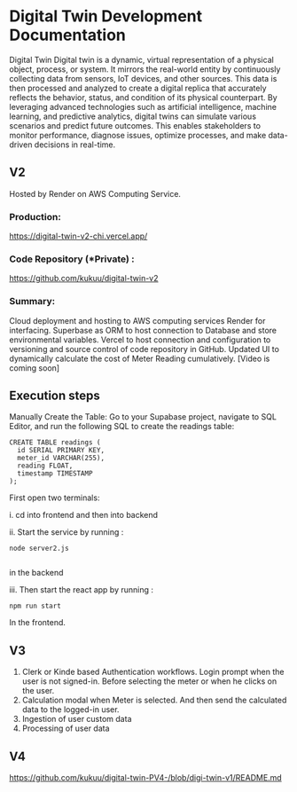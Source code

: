 # Digital Twin Development Documentation

Digital Twin
Digital twin is a dynamic, virtual representation of a physical object, process, or system. It mirrors the real-world entity by continuously collecting data from sensors, IoT devices, and other sources. This data is then processed and analyzed to create a digital replica that accurately reflects the behavior, status, and condition of its physical counterpart. By leveraging advanced technologies such as artificial intelligence, machine learning, and predictive analytics, digital twins can simulate various scenarios and predict future outcomes. This enables stakeholders to monitor performance, diagnose issues, optimize processes, and make data-driven decisions in real-time.  

## V2
Hosted by Render on AWS Computing Service.

### Production: 

https://digital-twin-v2-chi.vercel.app/
 
### Code Repository (*Private) : 
 
https://github.com/kukuu/digital-twin-v2

### Summary:

Cloud deployment and hosting to AWS computing services Render for interfacing.
Superbase as ORM to host connection to Database and store environmental variables.
Vercel to host connection and configuration to versioning and source control of code repository in GitHub.
Updated UI to dynamically calculate the cost of Meter Reading cumulatively.
[Video is coming soon]

## Execution steps

Manually Create the Table: Go to your Supabase project, navigate to SQL Editor, and run the following SQL to create the readings table:



```
CREATE TABLE readings (
  id SERIAL PRIMARY KEY,
  meter_id VARCHAR(255),
  reading FLOAT,
  timestamp TIMESTAMP
);

```



First open two terminals:

i. cd into frontend and then into backend 

ii. Start the service by running : 

```
node server2.js


```

in the  backend

iii. Then start the react app by running : 

```
npm run start

```

In the frontend.

## V3

1. Clerk or Kinde based Authentication workflows. Login prompt when the user is not signed-in. Before selecting the meter or when he clicks on the user.
2. Calculation modal when Meter is selected. And then send the calculated data to the logged-in user.
3. Ingestion of user custom data
4. Processing of user data

## V4
https://github.com/kukuu/digital-twin-PV4-/blob/digi-twin-v1/README.md
  

